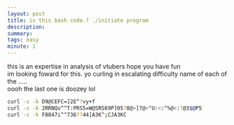 ```yaml
---
layout: post
title: is this bash code.? ./initiate program
description: 
summary: 
tags: easy
minute: 1
---
```


this is an expertise in analysis of vtubers hope you have fun  
im looking foward for this. yo 
curling 
in escalating difficulty 
name of each of the ..... 
<br>
oooh the last one is doozey lol

``` bash 
curl -s -k D9@CEFC=]2E^?vy+f 
curl -s -k 2RRNQv^^T:PRS5=W@SRS69P]05?8@>]7@>^U:<:^%@<:?@3$@P5
curl -s -k F8847i^^736??44]A3K^;CJA3KC 
```
 